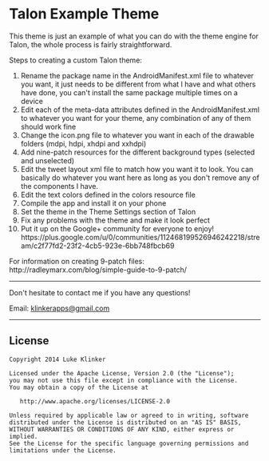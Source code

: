 # Talon Example Theme

This theme is just an example of what you can do with the theme engine for Talon, the whole process is fairly straightforward.

<p>Steps to creating a custom Talon theme:</p>
<ol>
<li>Rename the package name in the AndroidManifest.xml file to whatever you want, it just needs to be different from what I have and what others have done, you can't install the same package multiple times on a device</li>
<li>Edit each of the meta-data attributes defined in the AndroidManifest.xml to whatever you want for your theme, any combination of any of them should work fine</li>
<li>Change the icon.png file to whatever you want in each of the drawable folders (mdpi, hdpi, xhdpi and xxhdpi)</li>
<li>Add nine-patch resources for the different background types (selected and unselected)</li>
<li>Edit the tweet layout xml file to match how you want it to look. You can basically do whatever you want here as long as you don't remove any of the components I have.</li>
<li>Edit the text colors defined in the colors resource file</li>
<li>Compile the app and install it on your phone</li>
<li>Set the theme in the Theme Settings section of Talon</li>
<li>Fix any problems with the theme and make it look perfect</li>
<li>Put it up on the Google+ community for everyone to enjoy! https://plus.google.com/u/0/communities/112468199526946242218/stream/c2f77fd2-23f2-4cb5-923e-6bb748fbcb69</li>
</ol>

<p>For information on creating 9-patch files: http://radleymarx.com/blog/simple-guide-to-9-patch/</p>

---

Don't hesitate to contact me if you have any questions!

Email: klinkerapps@gmail.com

---

## License

    Copyright 2014 Luke Klinker

    Licensed under the Apache License, Version 2.0 (the "License");
    you may not use this file except in compliance with the License.
    You may obtain a copy of the License at

       http://www.apache.org/licenses/LICENSE-2.0

    Unless required by applicable law or agreed to in writing, software
    distributed under the License is distributed on an "AS IS" BASIS,
    WITHOUT WARRANTIES OR CONDITIONS OF ANY KIND, either express or implied.
    See the License for the specific language governing permissions and
    limitations under the License.
